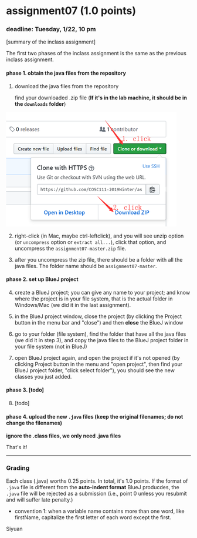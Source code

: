 # assignment07 (1.0 points)
### deadline: Tuesday, 1/22, 10 pm

[summary of the inclass assignment]

The first two phases of the inclass assignment is the same as the previous inclass assignment.

#### phase 1. obtain the java files from the repository
1. download the java files from the repository
   
   find your downloaded .zip file (**If it's in the lab machine, it should be in the ```downloads``` folder**)
   
![alt text](https://github.com/COSC111-2019Winter/assignments/blob/master/download.png "The download button in GitHub repo page")

2. right-click (in Mac, maybe ctrl-leftclick), and you will see unzip option (or ```uncompress``` option or ```extract all...```), click that option, and uncompress the ```assignment07-master.zip``` file.

3. after you uncompress the zip file, there should be a folder with all the java files. The folder name should be ```assignment07-master```.


#### phase 2. set up BlueJ project
4. create a BlueJ project; you can give any name to your project; and know where the project is in your file system, that is the actual folder in Windows/Mac (we did it in the last assignment).

5. in the BlueJ project window, close the project (by clicking the Project button in the menu bar and "close") and then **close** the BlueJ window

6. go to your folder (file system), find the folder that have all the java files (we did it in step 3), and copy the java files to the BlueJ project folder in your file system (not in BlueJ)

7. open BlueJ project again, and open the project if it's not opened (by clicking Project button in the menu and "open project", then find your BlueJ project folder, "click select folder"), you should see the new classes you just added.

#### phase 3. [todo]
8. [todo]

#### phase 4. upload the new ```.java``` files (keep the original filenames; do not change the filenames)

**ignore the .class files, we only need .java files**

That's it!

---
### Grading
Each class (.java) worths 0.25 points. In total, it's 1.0 points.
If the format of ```.java``` file is different from the **auto-indent format** BlueJ producdes, the ```.java``` file will be rejected as a submission (i.e., point 0 unless you resubmit and will suffer late penalty.)

* convention 1: when a variable name contains more than one word, like firstName, capitalize the first letter of each word except the first.

Siyuan

